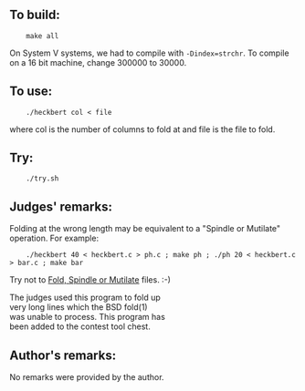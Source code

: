 ## To build:

```<!---sh-->
    make all
```

On System V systems, we had to compile with `-Dindex=strchr`.
To compile on a 16 bit machine, change 300000 to 30000.


## To use:

```<!---sh-->
    ./heckbert col < file
```

where col is the number of columns to fold at and file is the file to fold.


## Try:

```<!---sh-->
    ./try.sh
```


## Judges' remarks:

Folding at the wrong length may be equivalent to a "Spindle or Mutilate" operation. For example:

```<!---sh-->
    ./heckbert 40 < heckbert.c > ph.c ; make ph ; ./ph 20 < heckbert.c > bar.c ; make bar
```

Try not to
[Fold, Spindle or Mutilate](https://repository.library.brown.edu/studio/item/bdr:788264/PDF/)
files. :-)

The judges used this program to fold up\
very long lines which the BSD fold(1)\
was unable to process. This program has\
been added to the contest tool chest.


## Author's remarks:

No remarks were provided by the author.


<!--

    Copyright © 1984-2024 by Landon Curt Noll. All Rights Reserved.

    You are free to share and adapt this file under the terms of this license:

	Creative Commons Attribution-ShareAlike 4.0 International (CC BY-SA 4.0)

    For more information, see:

	https://creativecommons.org/licenses/by-sa/4.0/

-->
